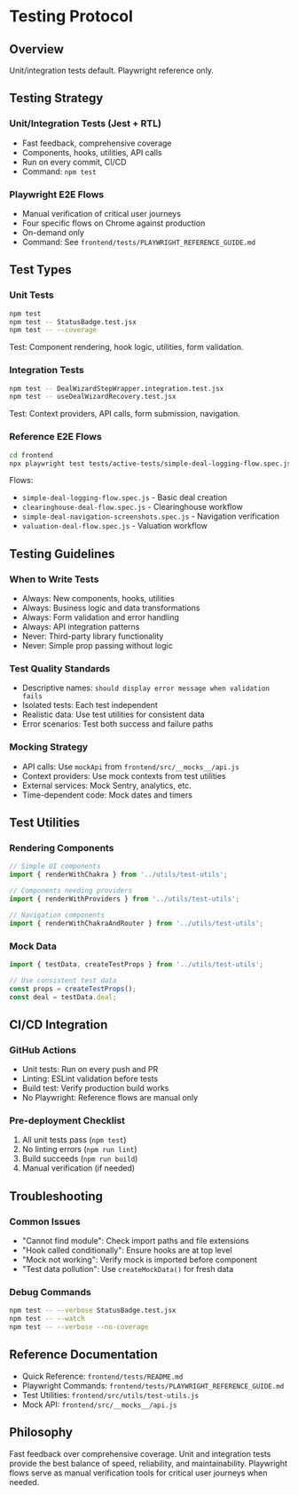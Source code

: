 # Testing Protocol

## Overview

Unit/integration tests default. Playwright reference only.

## Testing Strategy

### Unit/Integration Tests (Jest + RTL)
- Fast feedback, comprehensive coverage
- Components, hooks, utilities, API calls
- Run on every commit, CI/CD
- Command: `npm test`

### Playwright E2E Flows
- Manual verification of critical user journeys
- Four specific flows on Chrome against production
- On-demand only
- Command: See `frontend/tests/PLAYWRIGHT_REFERENCE_GUIDE.md`

## Test Types

### Unit Tests
```bash
npm test
npm test -- StatusBadge.test.jsx
npm test -- --coverage
```

Test: Component rendering, hook logic, utilities, form validation.

### Integration Tests
```bash
npm test -- DealWizardStepWrapper.integration.test.jsx
npm test -- useDealWizardRecovery.test.jsx
```

Test: Context providers, API calls, form submission, navigation.

### Reference E2E Flows
```bash
cd frontend
npx playwright test tests/active-tests/simple-deal-logging-flow.spec.js --project=chromium --headed
```

Flows:
- `simple-deal-logging-flow.spec.js` - Basic deal creation
- `clearinghouse-deal-flow.spec.js` - Clearinghouse workflow
- `simple-deal-navigation-screenshots.spec.js` - Navigation verification
- `valuation-deal-flow.spec.js` - Valuation workflow

## Testing Guidelines

### When to Write Tests
- Always: New components, hooks, utilities
- Always: Business logic and data transformations
- Always: Form validation and error handling
- Always: API integration patterns
- Never: Third-party library functionality
- Never: Simple prop passing without logic

### Test Quality Standards
- Descriptive names: `should display error message when validation fails`
- Isolated tests: Each test independent
- Realistic data: Use test utilities for consistent data
- Error scenarios: Test both success and failure paths

### Mocking Strategy
- API calls: Use `mockApi` from `frontend/src/__mocks__/api.js`
- Context providers: Use mock contexts from test utilities
- External services: Mock Sentry, analytics, etc.
- Time-dependent code: Mock dates and timers

## Test Utilities

### Rendering Components
```javascript
// Simple UI components
import { renderWithChakra } from '../utils/test-utils';

// Components needing providers
import { renderWithProviders } from '../utils/test-utils';

// Navigation components
import { renderWithChakraAndRouter } from '../utils/test-utils';
```

### Mock Data
```javascript
import { testData, createTestProps } from '../utils/test-utils';

// Use consistent test data
const props = createTestProps();
const deal = testData.deal;
```

## CI/CD Integration

### GitHub Actions
- Unit tests: Run on every push and PR
- Linting: ESLint validation before tests
- Build test: Verify production build works
- No Playwright: Reference flows are manual only

### Pre-deployment Checklist
1. All unit tests pass (`npm test`)
2. No linting errors (`npm run lint`)
3. Build succeeds (`npm run build`)
4. Manual verification (if needed)

## Troubleshooting

### Common Issues
- "Cannot find module": Check import paths and file extensions
- "Hook called conditionally": Ensure hooks are at top level
- "Mock not working": Verify mock is imported before component
- "Test data pollution": Use `createMockData()` for fresh data

### Debug Commands
```bash
npm test -- --verbose StatusBadge.test.jsx
npm test -- --watch
npm test -- --verbose --no-coverage
```

## Reference Documentation

- Quick Reference: `frontend/tests/README.md`
- Playwright Commands: `frontend/tests/PLAYWRIGHT_REFERENCE_GUIDE.md`
- Test Utilities: `frontend/src/utils/test-utils.js`
- Mock API: `frontend/src/__mocks__/api.js`

## Philosophy

Fast feedback over comprehensive coverage. Unit and integration tests provide the best balance of speed, reliability, and maintainability. Playwright flows serve as manual verification tools for critical user journeys when needed.
